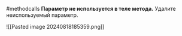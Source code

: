 #methodcalls 
**Параметр не используется в теле метода.**
Удалите неиспользуемый параметр.

![[Pasted image 20240818185359.png]]
